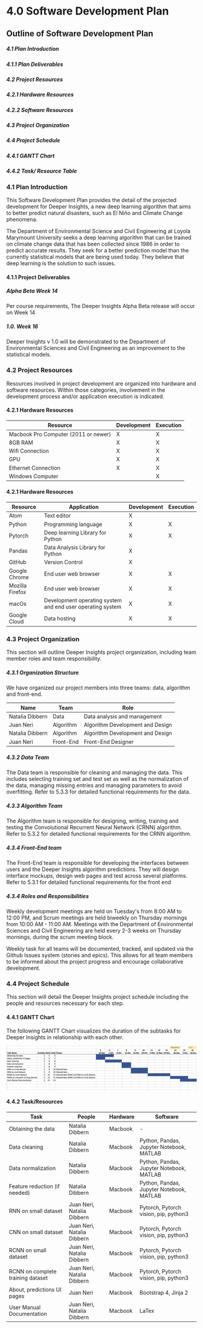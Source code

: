 # 4.0 Software Development Plan

## Outline of Software Development Plan

##### 4.1 Plan Introduction

##### 4.1.1 Plan Deliverables

##### 4.2 Project Resources

##### 4.2.1 Hardware Resources

##### 4.2.2 Software Resources

##### 4.3 Project Organization

##### 4.4 Project Schedule

##### 4.4.1 GANTT Chart

##### 4.4.2 Task/ Resource Table

### 4.1 Plan Introduction

This Software Development Plan provides the detail of the projected development for Deeper Insights, a new deep learning algorithm that aims to better predict natural disasters, such as El Niño and Climate Change phenomena.

The Department of Environmental Science and Civil Engineering at Loyola Marymount University seeks a deep learning algorithm that can be trained on climate change data that has been collected since 1986 in order to predict accurate results. They seek for a better prediction model than the currently statistical models that are being used today. They believe that deep learning is the solution to such issues.

#### 4.1.1 Project Deliverables

##### Alpha Beta        Week 14

Per course requirements, The Deeper Insights Alpha Beta release will occur on Week 14

##### 1.0.                       Week 16

Deeper Insights v 1.0 will be demonstrated to the Department of Environmental Sciences and Civil Engineering as an improvement to the statistical models.

### 4.2 Project Resources

Resources involved in project development are organized into hardware and software resources. Within those categories, involvement in the development process and/or application execution is indicated.



#### 4.2.1 Hardware Resources

| Resource                             | Development | Execution |
| ------------------------------------ | ----------- | --------- |
| Macbook Pro Computer (2011 or newer) | X           | X         |
| 8GB RAM                              | X           | X         |
| Wifi Connection                      | X           | X         |
| GPU                                  | X           | X         |
| Ethernet Connection                  | X           | X         |
| Windows Computer                     |             | X         |

#### 4.2.1 Hardware Resources

| Resource         | Application                                                | Development | Execution |
| ---------------- | ---------------------------------------------------------- | ----------- | --------- |
| Atom             | Text editor                                                | X           |           |
| Python           | Programming language                                       | X           | X         |
| Pytorch          | Deep learning Library for Python                           | X           | X         |
| Pandas           | Data Analysis Library for Python                           | X           |           |
| GitHub           | Version Control                                            | X           |           |
| Google Chrome    | End user web browser                                       | X           | X         |
| Mozilla Firefox | End user web browser                                       | X           | X         |
| macOs            | Development operating system and end user operating system | X           | X         |
| Google Cloud     | Data hosting                                               | X           | X         |

### 4.3 Project Organization

This section will outline Deeper Insights project organization, including team member roles and team responsibility.

##### 4.3.1 Organization Structure

We have organized our project members into three teams: data, algorithm and front-end.

| Name            | Team      | Role                             |
| --------------- | --------- | -------------------------------- |
| Natalia Dibbern | Data      | Data analysis and management     |
| Juan Neri       | Algorithm | Algorithm Development and Design |
| Natalia Dibbern | Algorithm | Algorithm Development and Design |
| Juan Neri       | Front-End | Front-End Designer               |

##### 4.3.2 Data Team

The Data team is responsible for cleaning and managing the data. This includes selecting training set and test set as well as the normalization of the data, managing missing entries and managing parameters to avoid overfitting. Refer to 5.3.3 for detailed functional requirements for the data.

##### 4.3.3 Algorithm Team

The Algorithm team is responsible for designing, writing, training and testing the Convolutional Recurrent Neural Network (CRNN) algorithm. Refer to 5.3.2 for detailed functional requirements for the CRNN algorithm.

##### 4.3.4 Front-End team

The Front-End team is responsible for developing the interfaces between users and the Deeper Insights algorithm predictions. They will design interface mockups, design web pages and test across several platforms. Refer to 5.3.1 for detailed functional requirements for the front end

##### 4.3.4 Roles and Responsibilities

Weekly development meetings are held on Tuesday's from 8:00 AM to 12:00 PM, and Scrum meetings are held biweekly on Thursday mornings from 10:00 AM - 11:00 AM. Meetings with the Department of Environmental Sciences and Civil Engineering are held every 2-3 weeks on Thursday mornings, during the scrum meeting block.

Weekly task for all teams will be documented, tracked, and updated via the Github Issues system (stories and epics). This allows for all team members to be informed about the project progress and encourage collaborative development.

### 4.4 Project Schedule

This section will detail the Deeper Insights project schedule including the people and resources necessary for each step.



#### 4.4.1 GANTT Chart

The following GANTT Chart visualizes the duration of the subtasks for Deeper Insights in relationship with each other.

![GANTT-chart](./GANTT-chart.png)



#### 4.4.2 Task/Resources

| Task                              | People                     | Hardware | Software                                 |
| --------------------------------- | -------------------------- | -------- | ---------------------------------------- |
| Obtaining the data                | Natalia Dibbern            | Macbook  | -                                        |
| Data cleaning                     | Natalia Dibbern            | Macbook  | Python, Pandas, Jupyter Notebook, MATLAB |
| Data normalization                | Natalia Dibbern            | Macbook  | Python, Pandas, Jupyter Notebook, MATLAB |
| Feature reduction (if needed)     | Natalia Dibbern            | Macbook  | Python, Pandas, Jupyter Notebook, MATLAB |
| RNN on small dataset              | Juan Neri, Natalia Dibbern | Macbook  | Pytorch, Pytorch vision, pip, python3    |
| CNN on small dataset              | Juan Neri, Natalia Dibbern | Macbook  | Pytorch, Pytorch vision, pip, python3    |
| RCNN on small dataset             | Juan Neri, Natalia Dibbern | Macbook  | Pytorch, Pytorch vision, pip, python3    |
| RCNN on complete training dataset | Juan Neri, Natalia Dibbern | Macbook  | Pytorch, Pytorch vision, pip, python3    |
| About, predictions UI pages       | Juan Neri                  | Macbook  | Bootstrap 4, Jinja 2                     |
| User Manual Documentation         | Juan Neri, Natalia Dibbern | Macbook  | LaTex                                    |


